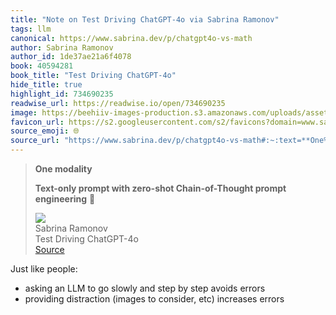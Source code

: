 ```yaml
---
title: "Note on Test Driving ChatGPT-4o via Sabrina Ramonov"
tags: llm
canonical: https://www.sabrina.dev/p/chatgpt4o-vs-math
author: Sabrina Ramonov
author_id: 1de37ae21a6f4078
book: 40594281
book_title: "Test Driving ChatGPT-4o"
hide_title: true
highlight_id: 734690235
readwise_url: https://readwise.io/open/734690235
image: https://beehiiv-images-production.s3.amazonaws.com/uploads/asset/file/a197eb55-1043-4b14-98d1-07193cc97bbb/image.png?t=1715811658
favicon_url: https://s2.googleusercontent.com/s2/favicons?domain=www.sabrina.dev
source_emoji: 🌐
source_url: "https://www.sabrina.dev/p/chatgpt4o-vs-math#:~:text=**One%20modality**,prompt%20engineering**%20%F0%9F%A5%B3"
---
```


> **One modality**
> 
> **Text-only prompt with zero-shot Chain-of-Thought prompt engineering** 🥳
> <div class="quoteback-footer"><div class="quoteback-avatar"><img class="mini-favicon" src="https://s2.googleusercontent.com/s2/favicons?domain=www.sabrina.dev"></div><div class="quoteback-metadata"><div class="metadata-inner"><span style="display:none">FROM:</span><div aria-label="Sabrina Ramonov" class="quoteback-author"> Sabrina Ramonov</div><div aria-label="Test Driving ChatGPT-4o" class="quoteback-title"> Test Driving ChatGPT-4o</div></div></div><div class="quoteback-backlink"><a target="_blank" aria-label="go to the full text of this quotation" rel="noopener" href="https://www.sabrina.dev/p/chatgpt4o-vs-math#:~:text=**One%20modality**,prompt%20engineering**%20%F0%9F%A5%B3" class="quoteback-arrow"> Source</a></div></div>

Just like people:
- asking an LLM to go slowly and step by step avoids errors
- providing distraction (images to consider, etc) increases errors